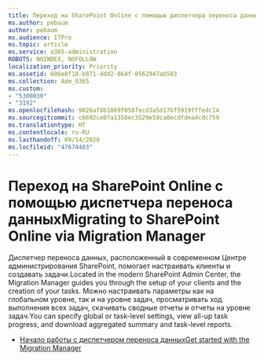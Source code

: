```yaml
---
title: Переход на SharePoint Online с помощью диспетчера переноса данных
ms.author: pebaum
author: pebaum
ms.audience: ITPro
ms.topic: article
ms.service: o365-administration
ROBOTS: NOINDEX, NOFOLLOW
localization_priority: Priority
ms.assetid: 686e8f18-b871-4dd2-864f-8562947ab583
ms.collection: Adm_O365
ms.custom:
- "5300030"
- "3192"
ms.openlocfilehash: 9826af8b1869f058fecd3a5d17bf5919fffedc14
ms.sourcegitcommit: c6692ce0fa1358ec3529e59ca0ecdfdea4cdc759
ms.translationtype: HT
ms.contentlocale: ru-RU
ms.lasthandoff: 09/14/2020
ms.locfileid: "47674483"
---
```

# <a name="migrating-to-sharepoint-online-via-migration-manager"></a><span data-ttu-id="e1cdf-102">Переход на SharePoint Online с помощью диспетчера переноса данных</span><span class="sxs-lookup"><span data-stu-id="e1cdf-102">Migrating to SharePoint Online via Migration Manager</span></span>

<span data-ttu-id="e1cdf-103">Диспетчер переноса данных, расположенный в современном Центре администрирования SharePoint, помогает настраивать клиенты и создавать задачи.</span><span class="sxs-lookup"><span data-stu-id="e1cdf-103">Located in the modern SharePoint Admin Center, the Migration Manager guides you through the setup of your clients and the creation of your tasks.</span></span> <span data-ttu-id="e1cdf-104">Можно настраивать параметры как на глобальном уровне, так и на уровне задач, просматривать ход выполнения всех задач, скачивать сводные отчеты и отчеты на уровне задач.</span><span class="sxs-lookup"><span data-stu-id="e1cdf-104">You can specify global or task-level settings, view all-up task progress, and download aggregated summary and task-level reports.</span></span>

- [<span data-ttu-id="e1cdf-105">Начало работы с диспетчером переноса данных</span><span class="sxs-lookup"><span data-stu-id="e1cdf-105">Get started with the Migration Manager</span></span>](https://docs.microsoft.com/sharepointmigration/mm-get-started)
